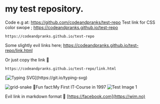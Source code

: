 # my test repository.
Code e.g at:
https://github.com/codeandpranks/test-repo Test link for CSS color swope ;
https://codeandpranks.github.io/test-repo 
```
https://codeandpranks.github.io/test-repo
```
Some slightly evil links here;
https://codeandpranks.github.io/test-repo/link.html

Or just copy the link 🔗 
```
https://codeandpranks.github.io/test-repo/link.html
```
[![Typing SVG](https://readme-typing-svg.demolab.com?font=Fira+Code&duration=3000&pause=200&color=F7697A&background=A1A1A100&width=435&lines=Welcome+to+code+and+pranks%2C+;a+live+test+page+for++code+fun.)](https://git.io/typing-svg)


![grid-snake](https://user-images.githubusercontent.com/94220731/198875879-db8010bf-01c8-4f34-98c7-3dd8a0a6e734.svg)
🤠Fun fact:My First IT-Course in 1997
![Test Image 1](https://github.com/CodeAndPranks/test-repo/blob/main/PXL_20250203_231900952.jpg)

Evil link in markdown format 🔗 
[https://facebook.com](https://wim.no)
